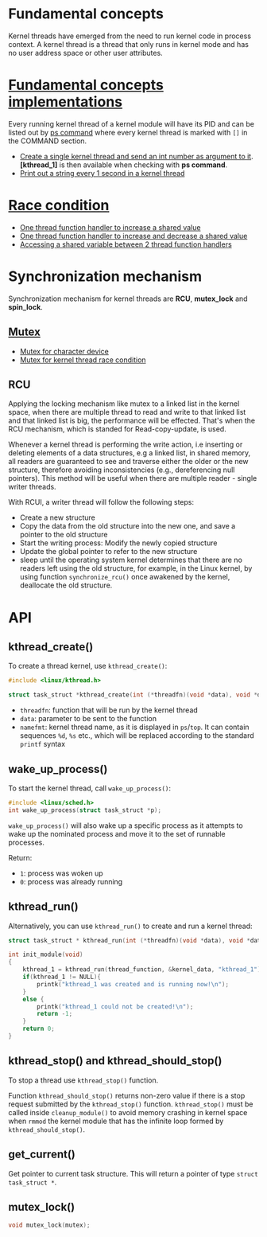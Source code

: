 # Fundamental concepts

Kernel threads have emerged from the need to run kernel code in process context. A kernel thread is a thread that only runs in kernel mode and has no user address space or other user attributes.
# [Fundamental concepts implementations](Fundamental%20concepts%20implementations.md)

Every running kernel thread of a kernel module will have its PID and can be listed out by [ps command]() where every kernel thread is marked with ``[]`` in the COMMAND section.

* [Create a single kernel thread and send an int number as argument to it](Fundamental%20concepts%20implementations.md#create-a-single-kernel-thread-and-send-an-int-number-as-argument-to-it). **[kthread_1]** is then available when checking with **ps command**.
* [Print out a string every 1 second in a kernel thread](Fundamental%20concepts%20implementations.md#print-out-a-string-every-1-second-in-a-kernel-thread)

# [Race condition](Race%20condition.md)

* [One thread function handler to increase a shared value](Race%20condition.md#one-thread-function-handler-to-increase-a-shared-value)
* [One thread function handler to increase and decrease a shared value](Race%20condition.md#one-thread-function-handler-to-increase-and-decrease-a-shared-value)
* [Accessing a shared variable between 2 thread function handlers](Race%20condition.md#accessing-a-shared-variable-between-2-thread-function-handlers)
# Synchronization mechanism
Synchronization mechanism for kernel threads are **RCU**, **mutex_lock** and **spin_lock**.
## [Mutex](Mutex.md)
* [Mutex for character device](Mutex.md#mutex-for-character-device)
* [Mutex for kernel thread race condition](Mutex.md#mutex-for-kernel-thread-race-condition)
## RCU
Applying the locking mechanism like mutex to a linked list in the kernel space, when there are multiple thread to read and write to that linked list and that linked list is big, the performance will be effected. That's when the RCU mechanism, which is standed for Read-copy-update, is used. 

Whenever a kernel thread is performing the write action, i.e inserting or deleting elements of a data structures, e.g a linked list, in shared memory, all readers are guaranteed to see and traverse either the older or the new structure, therefore avoiding inconsistencies (e.g., dereferencing null pointers). This method will be useful when there are multiple reader - single writer threads.

With RCUI, a writer thread will follow the following steps:

* Create a new structure
* Copy the data from the old structure into the new one, and save a pointer to the old structure
* Start the writing process: Modify the newly copied structure
* Update the global pointer to refer to the new structure
* sleep until the operating system kernel determines that there are no readers left using the old structure, for example, in the Linux kernel, by using function ``synchronize_rcu()``
once awakened by the kernel, deallocate the old structure.

# API

## kthread_create()

To create a thread kernel, use ``kthread_create()``:

```c
#include <linux/kthread.h>

struct task_struct *kthread_create(int (*threadfn)(void *data), void *data, const char namefmt[], ...);
```

* ``threadfn``: function that will be run by the kernel thread
* ``data``: parameter to be sent to the function
* ``namefmt``: kernel thread name, as it is displayed in ``ps``/``top``. It can contain  sequences ``%d``, ``%s`` etc., which will be replaced according to the standard ``printf`` syntax

## wake_up_process()

To start the kernel thread, call ``wake_up_process()``:

```c
#include <linux/sched.h>
int wake_up_process(struct task_struct *p);
```

``wake_up_process()`` will also wake up a specific process as it attempts to wake up the nominated process and move it to the set of runnable processes.

Return:

* ``1``: process was woken up
* ``0``: process was already running

## kthread_run()

Alternatively, you can use ``kthread_run()`` to create and run a kernel thread:

```c
struct task_struct * kthread_run(int (*threadfn)(void *data), void *data, const char namefmt[], ...);
```

```c
int init_module(void)
{
    kthread_1 = kthread_run(thread_function, &kernel_data, "kthread_1");
	if(kthread_1 != NULL){
		printk("kthread_1 was created and is running now!\n");
	}
	else {
		printk("kthread_1 could not be created!\n");
		return -1;
	}
    return 0;
}
```

## kthread_stop() and kthread_should_stop()

To stop a thread use ``kthread_stop()`` function.

Function ``kthread_should_stop()`` returns non-zero value if there is a stop request submitted by the ``kthread_stop()`` function. ``kthread_stop()`` must be called inside ``cleanup_module()`` to avoid memory crashing in kernel space when ``rmmod`` the kernel module that has the infinite loop formed by ``kthread_should_stop()``.

## get_current()

Get pointer to current task structure. This will return a pointer of type ``struct task_struct *``.

## mutex_lock()

```c
void mutex_lock(mutex);
```
